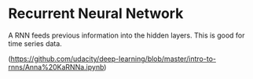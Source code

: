 # Recurrent Neural Network

A RNN feeds previous information into the hidden layers. This is good for time series data.

(https://github.com/udacity/deep-learning/blob/master/intro-to-rnns/Anna%20KaRNNa.ipynb)